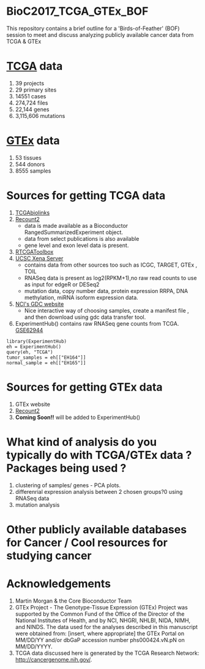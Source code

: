 # BioC2017_TCGA_GTEx_BOF

This repository contains a brief outline for a 'Birds-of-Feather' (BOF) session to meet and discuss analyzing publicly available cancer data from TCGA &amp; GTEx

#  [TCGA](https://portal.gdc.cancer.gov/) data 
1. 39 projects 
2. 29 primary sites 
3. 14551 cases 
4. 274,724 files
5. 22,144 genes 
6. 3,115,606 mutations

#  [GTEx](https://www.gtexportal.org/home/) data 
1. 53 tissues 
2. 544 donors  
3. 8555 samples  


# Sources for getting TCGA data

1. [TCGAbiolinks](http://bioconductor.org/packages/release/bioc/html/TCGAbiolinks.html)
2. [Recount2](https://jhubiostatistics.shinyapps.io/recount/) 
    + data is made available as a Bioconductor RangedSummarizedExperiment object.
    + data from select publications is also available
    + gene level and exon level data is present.
3. [RTCGAToolbox](https://bioconductor.org/packages/release/bioc/html/RTCGAToolbox.html)
4. [UCSC Xena Server](https://xenabrowser.net/datapages/?host=https://tcga.xenahubs.net)  
    + contains data from other sources too such as  ICGC, TARGET, GTEx , TOIL   
    + RNASeq data is present as log2(RPKM+1),no raw read counts to use as input for edgeR or DESeq2  
    + mutation data, copy number data, protein expression RRPA, DNA methylation, miRNA isoform expression data. 
5. [NCI's GDC website](https://portal.gdc.cancer.gov/) 
    + Nice interactive way of choosing samples, create a manifest file , and then download using gdc data 
transfer tool.
6. ExperimentHub() contains raw RNASeq gene counts from TCGA. [GSE62944](https://www.ncbi.nlm.nih.gov/geo/query/acc.cgi?acc=GSE62944)

```{r eval=FALSE}
library(ExperimentHub)
eh = ExperimentHub()
query(eh, "TCGA")
tumor_samples = eh[["EH164"]]
normal_sample = eh[["EH165"]]
```
# Sources for getting GTEx data 
1. GTEx website 
2. [Recount2](https://jhubiostatistics.shinyapps.io/recount/)
3. **Coming Soon!!** will be added to ExperimentHub()

# What kind of analysis do you typically do with TCGA/GTEx data ? Packages being used ? 

1. clustering of samples/ genes - PCA plots. 
2. differenrial expression analysis between 2 chosen groups?0 using RNASeq data
3. mutation analysis 

# Other publicly available databases for Cancer / Cool resources for studying cancer

# Acknowledgements

1. Martin Morgan & the Core Bioconductor Team 
2. GTEx Project - The Genotype-Tissue Expression (GTEx) Project was supported by the Common Fund  of the Office of the Director of the National Institutes of Health, and by NCI, NHGRI, NHLBI, NIDA, NIMH, and NINDS. The data used for the analyses described in this manuscript were obtained from: [insert, where appropriate] the GTEx Portal on MM/DD/YY and/or dbGaP  accession number phs000424.vN.pN  on MM/DD/YYYY.
3. TCGA data discussed here is generated by the TCGA Research Network: http://cancergenome.nih.gov/.
